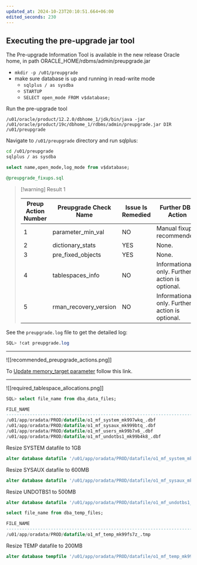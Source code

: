```yaml
---
updated_at: 2024-10-23T20:10:51.664+06:00
edited_seconds: 230
---
```

## Executing the pre-upgrade jar tool

The Pre-upgrade Information Tool is available in the new release Oracle home, in path ORACLE_HOME/rdbms/admin/preupgrade.jar
- `mkdir -p /u01/preupgrade`
- make sure database is up and running in read-write mode
	- `sqlplus / as sysdba`
	- `STARTUP`
	- `SELECT open_mode FROM v$database;`


Run the pre-upgrade tool
```
/u01/oracle/product/12.2.0/dbhome_1/jdk/bin/java -jar /u01/oracle/product/19c/dbhome_1/rdbms/admin/preupgrade.jar DIR /u01/preupgrade
```

Navigate to `/u01/preupgrade` directory and run sqlplus:
```bash
cd /u01/preupgrade
sqlplus / as sysdba
```

```sql
select name,open_mode,log_mode from v$database;
```

```sql
@preupgrade_fixups.sql
```


> [!warning] Result 1
> 
> | **Preup Action Number** | **Preupgrade Check Name** | **Issue Is Remedied** | **Further DBA Action**                          |
> | ----------------------- | ------------------------- | --------------------- | ----------------------------------------------- |
> | 1                       | parameter_min_val         | NO                    | Manual fixup recommended.                       |
> | 2                       | dictionary_stats          | YES                   | None.                                           |
> | 3                       | pre_fixed_objects         | YES                   | None.                                           |
> | 4                       | tablespaces_info          | NO                    | Informational only. Further action is optional. |
> | 5                       | rman_recovery_version     | NO                    | Informational only. Further action is optional. |


See the `preupgrade.log` file to get the detailed log:

```sql
SQL> !cat preupgrade.log
```

---

![[recommended_preupgrade_actions.png]]

To [Update memory_target parameter](Update%20memory_target%20parameter.md) follow this link.

---

![[required_tablespace_allocations.png]]

```sql
SQL> select file_name from dba_data_files;

FILE_NAME
----------------------------------------------------------------------------
/u01/app/oradata/PROD/datafile/o1_mf_system_mk997wkq_.dbf
/u01/app/oradata/PROD/datafile/o1_mf_sysaux_mk999btq_.dbf
/u01/app/oradata/PROD/datafile/o1_mf_users_mk99b7x6_.dbf
/u01/app/oradata/PROD/datafile/o1_mf_undotbs1_mk99b4k8_.dbf
```

Resize SYSTEM datafile to 1GB
```sql
alter database datafile '/u01/app/oradata/PROD/datafile/o1_mf_system_mk997wkq_.dbf' resize 1g;
```

Resize SYSAUX datafile to 600MB
```sql
alter database datafile '/u01/app/oradata/PROD/datafile/o1_mf_sysaux_mk999btq_.dbf' resize 600m;
```

Resize UNDOTBS1 to 500MB
```sql
alter database datafile '/u01/app/oradata/PROD/datafile/o1_mf_undotbs1_mk99b4k8_.dbf' resize 500m;
```

```sql
select file_name from dba_temp_files;

FILE_NAME
---------------------------------------------------------------------------
/u01/app/oradata/PROD/datafile/o1_mf_temp_mk99fs7z_.tmp
```

Resize TEMP datafile to 200MB
```sql
alter database tempfile '/u01/app/oradata/PROD/datafile/o1_mf_temp_mk99fs7z_.tmp' resize 200m;
```

